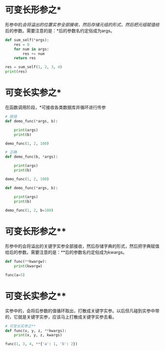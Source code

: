 # 可变长形参之*
形参中的*会将溢出的位置实参全部接收，然后存储元组的形式，然后把元组赋值给*后的参数。需要注意的是：*后的参数名约定俗成为args。
```python
def sum_self(*args):
    res = 0
    for num in args:
        res += num
    return res

res = sum_self(1, 2, 3, 4)
print(res)
```
# 可变长实参之*
在函数调用阶段，*可接收各类数据库并循环进行传参
```python
# 报错
def demo_func(*args, b):

    print(args)
    print(b)

demo_func(1, 2, 100)
```
```python
# 正确
def demo_func(b, *args):

    print(args)
    print(b)

demo_func(1, 2, 100)

def demo_func(*args, b):

    print(args)
    print(b)
    
demo_func(1, 2, b=100)
```
# 可变长形参之**
形参中的会将溢出的关键字实参全部接收，然后存储字典的形式，然后把字典赋值给后的参数。需要注意的是：**后的参数名约定俗成为kwargs。
```python
def func(**kwargw):
    print(kwargw)

func(a=5)
```
# 可变长实参之**
实参中的，会将后参数的值循环取出，打散成关键字实参。以后但凡碰到实参中带的，它就是关键字实参，应该马上打散成关键字实参去看。
```python
# 可变长实参之**
def func(x, y, z, **kwargs):
    print(x, y, z, kwargs)

func(1, 3, 4, **{'a': 1, 'b': 2})
```